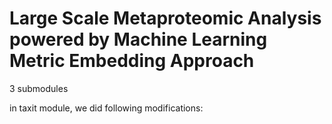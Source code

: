# Large Scale Metaproteomic Analysis powered by Machine Learning Metric Embedding Approach
3 submodules

in taxit module, we did following modifications:
